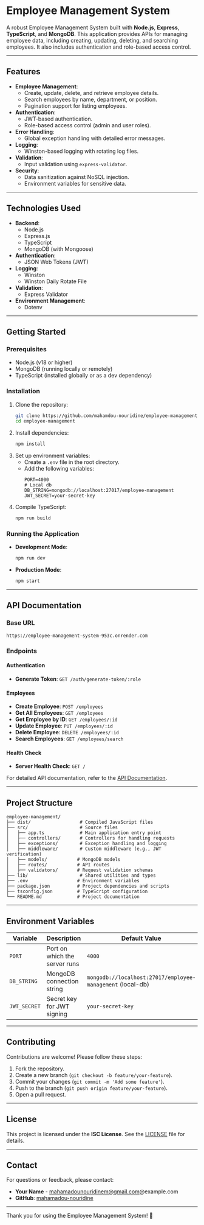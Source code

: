 # Employee Management System

A robust Employee Management System built with **Node.js**, **Express**, **TypeScript**, and **MongoDB**. This application provides APIs for managing employee data, including creating, updating, deleting, and searching employees. It also includes authentication and role-based access control.

---

## Features
- **Employee Management**:
  - Create, update, delete, and retrieve employee details.
  - Search employees by name, department, or position.
  - Pagination support for listing employees.
- **Authentication**:
  - JWT-based authentication.
  - Role-based access control (admin and user roles).
- **Error Handling**:
  - Global exception handling with detailed error messages.
- **Logging**:
  - Winston-based logging with rotating log files.
- **Validation**:
  - Input validation using `express-validator`.
- **Security**:
  - Data sanitization against NoSQL injection.
  - Environment variables for sensitive data.

---

## Technologies Used
- **Backend**:
  - Node.js
  - Express.js
  - TypeScript
  - MongoDB (with Mongoose)
- **Authentication**:
  - JSON Web Tokens (JWT)
- **Logging**:
  - Winston
  - Winston Daily Rotate File
- **Validation**:
  - Express Validator
- **Environment Management**:
  - Dotenv

---

## Getting Started

### Prerequisites
- Node.js (v18 or higher)
- MongoDB (running locally or remotely)
- TypeScript (installed globally or as a dev dependency)

### Installation
1. Clone the repository:
   ```bash
   git clone https://github.com/mahamdou-nouridine/employee-management.git
   cd employee-management
   ```
2. Install dependencies:
   ```bash
   npm install
   ```
3. Set up environment variables:
   - Create a `.env` file in the root directory.
   - Add the following variables:
     ```env
     PORT=4000
     # Local db
     DB_STRING=mongodb://localhost:27017/employee-management
     JWT_SECRET=your-secret-key
     ```
4. Compile TypeScript:
   ```bash
   npm run build
   ```

### Running the Application
- **Development Mode**:
  ```bash
  npm run dev
  ```
- **Production Mode**:
  ```bash
  npm start
  ```

---

## API Documentation

### Base URL
```
https://employee-management-system-953c.onrender.com
```

### Endpoints
#### Authentication
- **Generate Token**: `GET /auth/generate-token/:role`

#### Employees
- **Create Employee**: `POST /employees`
- **Get All Employees**: `GET /employees`
- **Get Employee by ID**: `GET /employees/:id`
- **Update Employee**: `PUT /employees/:id`
- **Delete Employee**: `DELETE /employees/:id`
- **Search Employees**: `GET /employees/search`

#### Health Check
- **Server Health Check**: `GET /`

For detailed API documentation, refer to the [API Documentation](./api-doc.md).

---

## Project Structure
```
employee-management/
├── dist/                  # Compiled JavaScript files
├── src/                   # Source files
│   ├── app.ts             # Main application entry point
│   ├── controllers/       # Controllers for handling requests
│   ├── exceptions/        # Exception handling and logging
│   ├── middleware/        # Custom middleware (e.g., JWT verification)
│   ├── models/           # MongoDB models
│   ├── routes/           # API routes
│   ├── validators/       # Request validation schemas
├── lib/                   # Shared utilities and types
├── .env                  # Environment variables
├── package.json          # Project dependencies and scripts
├── tsconfig.json         # TypeScript configuration
└── README.md             # Project documentation
```

---

## Environment Variables
| Variable       | Description                          | Default Value                     |
|----------------|--------------------------------------|-----------------------------------|
| `PORT`         | Port on which the server runs        | `4000`                            |
| `DB_STRING`    | MongoDB connection string            | `mongodb://localhost:27017/employee-management` (local-db) |
| `JWT_SECRET`   | Secret key for JWT signing           | `your-secret-key`                 |

---

## Contributing
Contributions are welcome! Please follow these steps:
1. Fork the repository.
2. Create a new branch (`git checkout -b feature/your-feature`).
3. Commit your changes (`git commit -m 'Add some feature'`).
4. Push to the branch (`git push origin feature/your-feature`).
5. Open a pull request.

---

## License
This project is licensed under the **ISC License**. See the [LICENSE](./LICENSE) file for details.

---

## Contact
For questions or feedback, please contact:
- **Your Name** - mahamadounouridinem@gmail.com@example.com
- **GitHub**: [mahamadou-nouridine](https://github.com/mahamadou-nouridine)

---

Thank you for using the Employee Management System! 🚀
